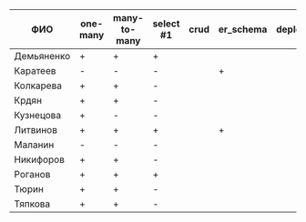 | **ФИО**    | one-many | many-to-many | select #1 | crud | er_schema | deploy |
|------------|----------|--------------|-----------|------|-----------|--------|
| Демьяненко | +        | +            | +         |      |           |        |
| Каратеев   | -        | -            | -         |      | +         |        |
| Колкарева  | +        | +            | -         |      |           |        |
| Крдян      | +        | +            | -         |      |           |        |
| Кузнецова  | +        | -            | -         |      |           |        |
| Литвинов   | +        | +            | +         |      | +         |        |
| Маланин    | -        | -            | -         |      |           |        |
| Никифоров  | +        | +            | -         |      |           |        |
| Роганов    | +        | +            | +         |      |           |        |
| Тюрин      | +        | +            | -         |      |           |        |
| Тяпкова    | +        | +            | -         |      |           |        |
